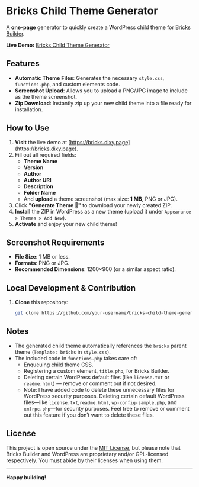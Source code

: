 # Bricks Child Theme Generator

A **one-page** generator to quickly create a WordPress child theme for [Bricks Builder](https://bricksbuilder.io).  

**Live Demo:** [Bricks Child Theme Generator](https://bricks.dixy.page)

## Features

- **Automatic Theme Files**: Generates the necessary `style.css`, `functions.php`, and custom elements code.
- **Screenshot Upload**: Allows you to upload a PNG/JPG image to include as the theme screenshot.
- **Zip Download**: Instantly zip up your new child theme into a file ready for installation.

## How to Use

1. **Visit** the live demo at [https://bricks.dixy.page](https://bricks.dixy.page).  
2. Fill out all required fields:
   - **Theme Name**
   - **Version**
   - **Author**
   - **Author URI**
   - **Description**
   - **Folder Name**
   - And **upload** a theme screenshot (max size: **1 MB**, PNG or JPG).
3. Click **"Generate Theme 🚀"** to download your newly created ZIP.
4. **Install** the ZIP in WordPress as a new theme (upload it under `Appearance > Themes > Add New`).
5. **Activate** and enjoy your new child theme!

## Screenshot Requirements

- **File Size**: 1 MB or less.
- **Formats**: PNG or JPG.
- **Recommended Dimensions**: 1200×900 (or a similar aspect ratio).

## Local Development & Contribution

1. **Clone** this repository:
   ```bash
   git clone https://github.com/your-username/bricks-child-theme-generator.git

## Notes

- The generated child theme automatically references the `bricks` parent theme (`Template: bricks` in `style.css`).
- The included code in `functions.php` takes care of:
  - Enqueuing child theme CSS.
  - Registering a custom element, `title.php`, for Bricks Builder.
  - Deleting certain WordPress default files (like `license.txt` or `readme.html`) — remove or comment out if not desired.
  - Note: I have added code to delete these unnecessary files for WordPress security purposes. Deleting certain default WordPress files—like 
    `license.txt`,`readme.html`, `wp-config-sample.php`, and `xmlrpc.php`—for security purposes. Feel free to remove or comment out this feature if you don’t want 
    to delete these files.

## License

This project is open source under the [MIT License](LICENSE), but please note that Bricks Builder and WordPress are proprietary and/or GPL-licensed respectively. You must abide by their licenses when using them.

---

**Happy building!**
